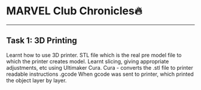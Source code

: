 # **MARVEL Club Chronicles🔥**
------------------------------------------------------
## **Task 1: 3D Printing**

Learnt how to use 3D printer. STL file which is the real pre model file to which the printer creates model. Learnt slicing, giving appropriate adjustments, etc using Ultimaker Cura. Cura - converts the .stl file to printer readable instructions .gcode
When gcode was sent to printer, which printed the object  layer by layer.
